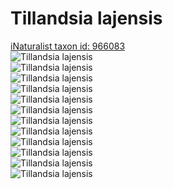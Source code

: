
Tillandsia lajensis
===================
  
[iNaturalist taxon id: 966083](https://www.inaturalist.org/taxa/966083)  
![Tillandsia lajensis](https://inaturalist-open-data.s3.amazonaws.com/photos/223162233/medium.jpeg)  
![Tillandsia lajensis](https://inaturalist-open-data.s3.amazonaws.com/photos/223162213/medium.jpeg)  
![Tillandsia lajensis](https://inaturalist-open-data.s3.amazonaws.com/photos/223162005/medium.jpeg)  
![Tillandsia lajensis](https://inaturalist-open-data.s3.amazonaws.com/photos/223161967/medium.jpeg)  
![Tillandsia lajensis](https://inaturalist-open-data.s3.amazonaws.com/photos/223162233/medium.jpeg)  
![Tillandsia lajensis](https://inaturalist-open-data.s3.amazonaws.com/photos/223162213/medium.jpeg)  
![Tillandsia lajensis](https://inaturalist-open-data.s3.amazonaws.com/photos/223162005/medium.jpeg)  
![Tillandsia lajensis](https://inaturalist-open-data.s3.amazonaws.com/photos/223161967/medium.jpeg)  
![Tillandsia lajensis](https://inaturalist-open-data.s3.amazonaws.com/photos/223162233/medium.jpeg)  
![Tillandsia lajensis](https://inaturalist-open-data.s3.amazonaws.com/photos/223162213/medium.jpeg)  
![Tillandsia lajensis](https://inaturalist-open-data.s3.amazonaws.com/photos/223162005/medium.jpeg)  
![Tillandsia lajensis](https://inaturalist-open-data.s3.amazonaws.com/photos/223161967/medium.jpeg)